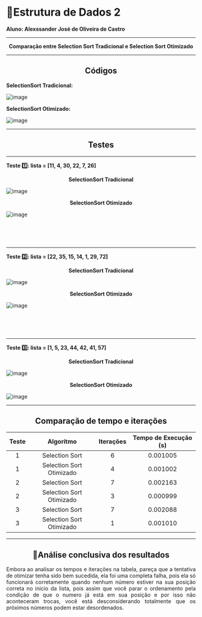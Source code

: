 # :book:Estrutura de Dados 2


<strong>Aluno: Alexssander José de Oliveira de Castro</strong>



---

<p align="center">
  <strong>Comparação entre Selection Sort Tradicional e Selection Sort Otimizado</strong>
</p>


---
<h2 align="center">
  <strong>Códigos</strong>
</h2>



<strong>SelectionSort Tradicional:</strong>

![image](https://github.com/user-attachments/assets/e6a4144d-0443-4c10-958a-bffa10f8941b)



<strong>SelectionSort Otimizado:</strong>


![image](https://github.com/user-attachments/assets/76e24f51-c38b-4724-bd83-19ba00323269)



---
<h2 align="center">
  <strong>Testes</strong>
</h2>

---

<strong>Teste 1️⃣: lista = [11, 4, 30, 22, 7, 26]</strong>


<p align="center">
  <strong>SelectionSort Tradicional</strong>
</p>

![image](https://github.com/user-attachments/assets/c8ea84dd-9d5d-4563-8e81-377677136208)


<p align="center">
  <strong>SelectionSort Otimizado</strong>
</p>

![image](https://github.com/user-attachments/assets/2a9659a3-6fd1-438d-81b0-06c5ef03540b)



<br>
<br>
<br>

---

<strong>Teste 2️⃣: lista = [22, 35, 15, 14, 1, 29, 72]</strong>


<p align="center">
  <strong>SelectionSort Tradicional</strong>
</p>

![image](https://github.com/user-attachments/assets/6b943a75-a8a1-4661-ac58-80c6098dac9e)


<p align="center">
  <strong>SelectionSort Otimizado</strong>
</p>

![image](https://github.com/user-attachments/assets/0cd62029-0e84-4a84-8467-bdc71b7f74d2)



<br>
<br>
<br>

---

<strong>Teste 3️⃣: lista = [1, 5, 23, 44, 42, 41, 57]</strong>


<p align="center">
  <strong>SelectionSort Tradicional</strong>
</p>

![image](https://github.com/user-attachments/assets/b072ddf3-33f5-4fe4-96bb-e7cfde4ef926)

<p align="center">
  <strong>SelectionSort Otimizado</strong>
</p>

![image](https://github.com/user-attachments/assets/115ae727-2594-4aac-af85-6c25ffc968cf)




---

<h2 align="center">
  <strong>Comparação de tempo e iterações</strong>
</h2>

<div align="center">

| Teste | Algoritmo                 | Iterações | Tempo de Execução (s) |
|:-----:|:-------------------------:|:---------:|:---------------------:|
| 1     | Selection Sort            | 6         | 0.001005              |
| 1     | Selection Sort Otimizado  | 4         | 0.001002              |
| 2     | Selection Sort            | 7         | 0.002163              |
| 2     | Selection Sort Otimizado  | 3         | 0.000999              |
| 3     | Selection Sort            | 7         | 0.002088              |
| 3     | Selection Sort Otimizado  | 1         | 0.001010              |


</div>

---


<h2 align="center">🎯Análise conclusiva dos resultados</h2>


<p align="justify">
Embora ao analisar os tempos e iterações na tabela, pareça que a tentativa de otimizar tenha sido bem sucedida, ela foi uma completa falha, pois ela só funcionará corretamente quando nenhum número estiver na sua posição correta no inicio da lista, pois assim que você parar o ordenamento pela condição de que o numero já está em sua posição e por isso não aconteceram trocas, você está desconsiderando totalmente que os próximos números podem estar desordenados.
</p>
